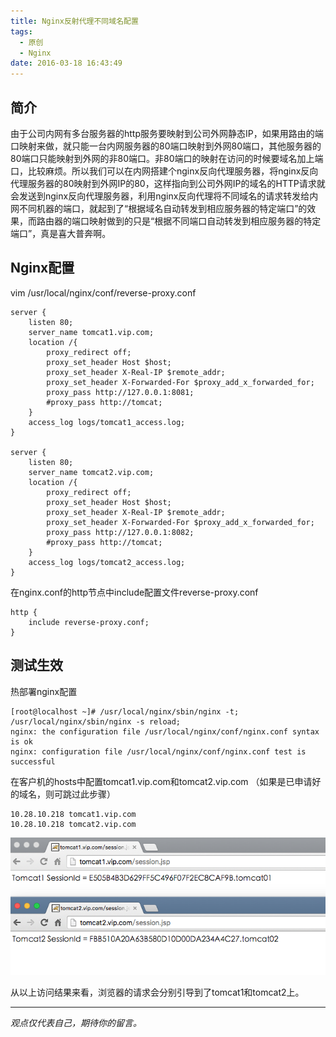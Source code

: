 ```yaml
---
title: Nginx反射代理不同域名配置
tags:
  - 原创
  - Nginx
date: 2016-03-18 16:43:49
---
```


## 简介
由于公司内网有多台服务器的http服务要映射到公司外网静态IP，如果用路由的端口映射来做，就只能一台内网服务器的80端口映射到外网80端口，其他服务器的80端口只能映射到外网的非80端口。非80端口的映射在访问的时候要域名加上端口，比较麻烦。所以我们可以在内网搭建个nginx反向代理服务器，将nginx反向代理服务器的80映射到外网IP的80，这样指向到公司外网IP的域名的HTTP请求就会发送到nginx反向代理服务器，利用nginx反向代理将不同域名的请求转发给内网不同机器的端口，就起到了“根据域名自动转发到相应服务器的特定端口”的效果，而路由器的端口映射做到的只是“根据不同端口自动转发到相应服务器的特定端口”，真是喜大普奔啊。

## Nginx配置
vim /usr/local/nginx/conf/reverse-proxy.conf
```
server {
    listen 80;
    server_name tomcat1.vip.com;
    location /{
        proxy_redirect off;
        proxy_set_header Host $host;
        proxy_set_header X-Real-IP $remote_addr;
        proxy_set_header X-Forwarded-For $proxy_add_x_forwarded_for;
        proxy_pass http://127.0.0.1:8081;
        #proxy_pass http://tomcat;
    }
    access_log logs/tomcat1_access.log;
}

server {
    listen 80;
    server_name tomcat2.vip.com;
    location /{
        proxy_redirect off;
        proxy_set_header Host $host;
        proxy_set_header X-Real-IP $remote_addr;
        proxy_set_header X-Forwarded-For $proxy_add_x_forwarded_for;
        proxy_pass http://127.0.0.1:8082;
        #proxy_pass http://tomcat;
    }
    access_log logs/tomcat2_access.log;
}
```
在nginx.conf的http节点中include配置文件reverse-proxy.conf
```
http {
	include reverse-proxy.conf;
}
```
## 测试生效
热部署nginx配置
```
[root@localhost ~]# /usr/local/nginx/sbin/nginx -t; /usr/local/nginx/sbin/nginx -s reload;
nginx: the configuration file /usr/local/nginx/conf/nginx.conf syntax is ok
nginx: configuration file /usr/local/nginx/conf/nginx.conf test is successful
```
在客户机的hosts中配置tomcat1.vip.com和tomcat2.vip.com （如果是已申请好的域名，则可跳过此步骤）
```
10.28.10.218 tomcat1.vip.com
10.28.10.218 tomcat2.vip.com
```
![](/images/QQ20160318-3.png)

从以上访问结果来看，浏览器的请求会分别引导到了tomcat1和tomcat2上。


-----

*观点仅代表自己，期待你的留言。*